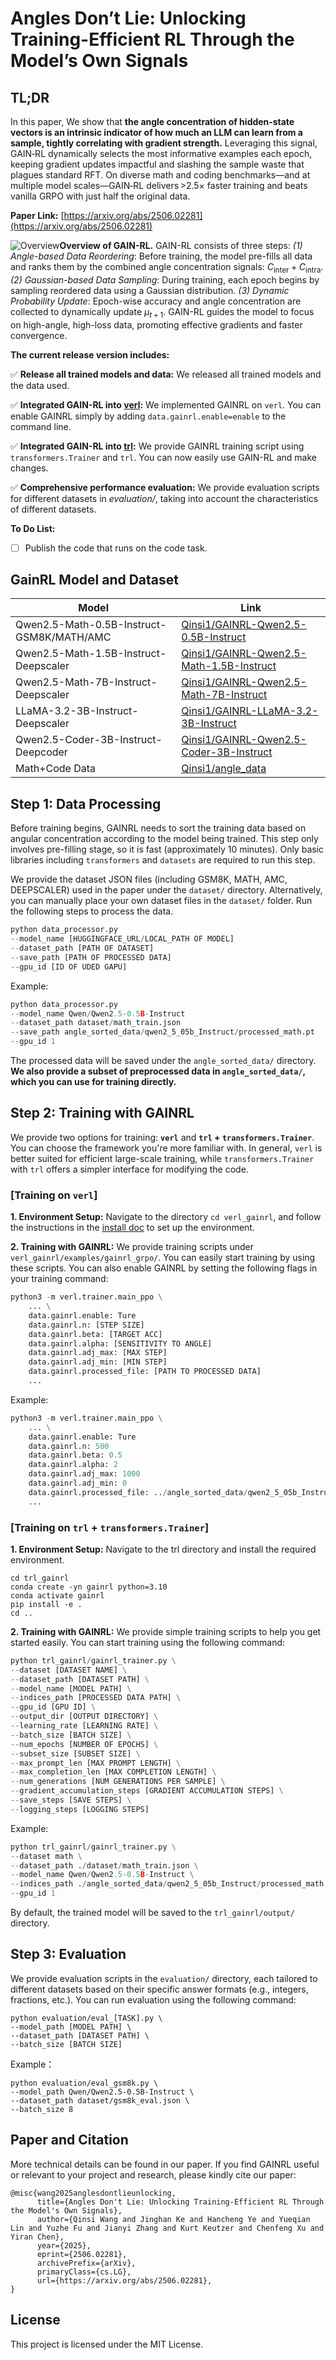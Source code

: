 # **Angles Don’t Lie: Unlocking Training-Efficient RL Through the Model’s Own Signals**



## TL;DR

In this paper, We show that **the angle concentration of hidden‑state vectors is an intrinsic indicator of how much an LLM can learn from a sample, tightly correlating with gradient strength.** Leveraging this signal, GAIN‑RL dynamically selects the most informative examples each epoch, keeping gradient updates impactful and slashing the sample waste that plagues standard RFT. On diverse math and coding benchmarks—and at multiple model scales—GAIN‑RL delivers >2.5× faster training and beats vanilla GRPO with just half the original data.

**Paper Link:** [https://arxiv.org/abs/2506.02281](https://arxiv.org/abs/2506.02281)



![Overview](images/angles-new-overview.png)**Overview of GAIN-RL.** GAIN-RL consists of three steps: *(1) Angle-based Data Reordering*: Before training, the model pre-fills all data and ranks them by the combined angle concentration signals: $C_{\text{inter}} + C_{\text{intra}}$. *(2) Gaussian-based Data Sampling*: During training, each epoch begins by sampling reordered data using a Gaussian distribution. *(3) Dynamic Probability Update*: Epoch-wise accuracy and angle concentration are collected to dynamically update $µ_{t+1}$. GAIN-RL guides the model to focus on high-angle, high-loss data, promoting effective gradients and faster convergence.



**The current release version includes:**

✅  **Release all trained models and data:** We released all trained models and the data used.

✅  **Integrated GAIN-RL into [verl](https://github.com/volcengine/verl/tree/main):**  We implemented GAINRL on `verl`. You can enable GAINRL simply by adding `data.gainrl.enable=enable` to the command line.

✅  **Integrated GAIN-RL into [trl](https://github.com/huggingface/trl):**  We provide GAINRL training script using `transformers.Trainer`  and `trl`. You can now easily use GAIN-RL and make changes.

✅  **Comprehensive performance evaluation:** We provide evaluation scripts for different datasets in *evaluation/*, taking into account the characteristics of different datasets.


**To Do List:**
- [ ] Publish the code that runs on the code task.


## GainRL Model and Dataset
| Model       |  Link|
| ----------- | --------- |
| Qwen2.5-Math-0.5B-Instruct-GSM8K/MATH/AMC  | [Qinsi1/GAINRL-Qwen2.5-0.5B-Instruct](https://huggingface.co/Qinsi1/GAINRL-Qwen2.5-0.5B-Instruct)|
| Qwen2.5-Math-1.5B-Instruct-Deepscaler  | [Qinsi1/GAINRL-Qwen2.5-Math-1.5B-Instruct](https://huggingface.co/Qinsi1/GAINRL-Qwen2.5-Math-1.5B-Instruct)|
| Qwen2.5-Math-7B-Instruct-Deepscaler    | [Qinsi1/GAINRL-Qwen2.5-Math-7B-Instruct](https://huggingface.co/Qinsi1/GAINRL-Qwen2.5-7B-Instruct)|
| LLaMA-3.2-3B-Instruct-Deepscaler | [Qinsi1/GAINRL-LLaMA-3.2-3B-Instruct](https://huggingface.co/Qinsi1/GAINRL-LLaMA-3.2-3B-Instruct)|
| Qwen2.5-Coder-3B-Instruct-Deepcoder   | [Qinsi1/GAINRL-Qwen2.5-Coder-3B-Instruct](https://huggingface.co/Qinsi1/GAINRL-Qwen2.5-Coder-3B-Instruct) |
| Math+Code Data  | [Qinsi1/angle_data](https://huggingface.co/Qinsi1/angle_data) |




## Step 1: Data Processing

Before training begins, GAINRL needs to sort the training data based on angular concentration according to the model being trained. This step only involves pre-filling stage, so it is fast (approximately 10 minutes). Only basic libraries including `transformers` and `datasets` are required to run this step.

We provide the dataset JSON files (including GSM8K, MATH, AMC, DEEPSCALER) used in the paper under the `dataset/` directory. Alternatively, you can manually place your own dataset files in the `dataset/` folder. Run the following steps to process the data.

```python
python data_processor.py 
--model_name [HUGGINGFACE_URL/LOCAL_PATH OF MODEL] 
--dataset_path [PATH OF DATASET]
--save_path [PATH OF PROCESSED DATA]
--gpu_id [ID OF UDED GAPU]
```

Example:

```python
python data_processor.py 
--model_name Qwen/Qwen2.5-0.5B-Instruct 
--dataset_path dataset/math_train.json 
--save_path angle_sorted_data/qwen2_5_05b_Instruct/processed_math.pt 
--gpu_id 1
```

The processed data will be saved under the `angle_sorted_data/` directory. **We also provide a subset of preprocessed data in `angle_sorted_data/`, which you can use for training directly.**



## Step 2: Training with GAINRL

We provide two options for training: **`verl`** and **`trl` + `transformers.Trainer`**. You can choose the framework you're more familiar with. In general, `verl` is better suited for efficient large-scale training, while `transformers.Trainer` with `trl` offers a simpler interface for modifying the code.

### [Training on `verl`]

**1. Environment Setup:** Navigate to the directory `cd verl_gainrl`, and follow the instructions in the [install doc](https://verl.readthedocs.io/en/latest/start/install.html) to set up the environment.

**2. Training with GAINRL:** We provide training scripts under `verl_gainrl/examples/gainrl_grpo/`. You can easily start training by using these scripts. You can also enable GAINRL by setting the following flags in your training command:

```python
python3 -m verl.trainer.main_ppo \
    ... \
    data.gainrl.enable: Ture
    data.gainrl.n: [STEP SIZE]
    data.gainrl.beta: [TARGET ACC]
    data.gainrl.alpha: [SENSITIVITY TO ANGLE]
    data.gainrl.adj_max: [MAX STEP]
    data.gainrl.adj_min: [MIN STEP]
    data.gainrl.processed_file: [PATH TO PROCESSED DATA]
    ...
```

 Example:

```python
python3 -m verl.trainer.main_ppo \
    ... \
    data.gainrl.enable: Ture
    data.gainrl.n: 500
    data.gainrl.beta: 0.5
    data.gainrl.alpha: 2
    data.gainrl.adj_max: 1000
    data.gainrl.adj_min: 0
    data.gainrl.processed_file: ../angle_sorted_data/qwen2_5_05b_Instruct/processed_gsm8k.pt
    ...
```



### [Training on `trl` + `transformers.Trainer`]

**1. Environment Setup:** Navigate to the trl directory and install the required environment.

```
cd trl_gainrl
conda create -yn gainrl python=3.10
conda activate gainrl
pip install -e .
cd ..
```

**2. Training with GAINRL:** We provide simple training scripts to help you get started easily. You can start training using the following command:

```python
python trl_gainrl/gainrl_trainer.py \
--dataset [DATASET NAME] \
--dataset_path [DATASET PATH] \
--model_name [MODEL PATH] \
--indices_path [PROCESSED DATA PATH] \
--gpu_id [GPU ID] \
--output_dir [OUTPUT DIRECTORY] \
--learning_rate [LEARNING RATE] \
--batch_size [BATCH SIZE] \
--num_epochs [NUMBER OF EPOCHS] \
--subset_size [SUBSET SIZE] \
--max_prompt_len [MAX PROMPT LENGTH] \
--max_completion_len [MAX COMPLETION LENGTH] \
--num_generations [NUM GENERATIONS PER SAMPLE] \
--gradient_accumulation_steps [GRADIENT ACCUMULATION STEPS] \
--save_steps [SAVE STEPS] \
--logging_steps [LOGGING STEPS]
```

Example: 

```python
python trl_gainrl/gainrl_trainer.py \
--dataset math \
--dataset_path ./dataset/math_train.json \
--model_name Qwen/Qwen2.5-0.5B-Instruct \
--indices_path ./angle_sorted_data/qwen2_5_05b_Instruct/processed_math.pt \
--gpu_id 1
```

By default, the trained model will be saved to the `trl_gainrl/output/` directory.



## Step 3: Evaluation

We provide evaluation scripts in the `evaluation/` directory, each tailored to different datasets based on their specific answer formats (e.g., integers, fractions, etc.). You can run evaluation using the following command:

```Shell
python evaluation/eval_[TASK].py \
--model_path [MODEL PATH] \
--dataset_path [DATASET PATH] \
--batch_size [BATCH SIZE]
```

Example：

```Shell
python evaluation/eval_gsm8k.py \
--model_path Qwen/Qwen2.5-0.5B-Instruct \
--dataset_path dataset/gsm8k_eval.json \
--batch_size 8
```



## Paper and Citation

More technical details can be found in our paper. If you find GAINRL useful or relevant to your project and research, please kindly cite our paper:

```
@misc{wang2025anglesdontlieunlocking,
      title={Angles Don't Lie: Unlocking Training-Efficient RL Through the Model's Own Signals}, 
      author={Qinsi Wang and Jinghan Ke and Hancheng Ye and Yueqian Lin and Yuzhe Fu and Jianyi Zhang and Kurt Keutzer and Chenfeng Xu and Yiran Chen},
      year={2025},
      eprint={2506.02281},
      archivePrefix={arXiv},
      primaryClass={cs.LG},
      url={https://arxiv.org/abs/2506.02281}, 
}
```

## License
This project is licensed under the MIT License.

